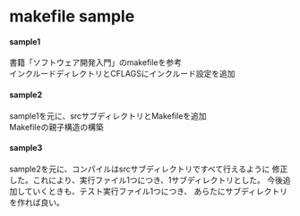 makefile sample
=================
#### sample1  
書籍「ソフトウェア開発入門」のmakefileを参考  
インクルードディレクトリとCFLAGSにインクルード設定を追加

#### sample2  
sample1を元に、srcサブディレクトリとMakefileを追加  
Makefileの親子構造の構築

#### sample3  
sample2を元に、コンパイルはsrcサブディレクトリですべて行えるように
修正した。これにより、実行ファイル1つにつき、1サブディレクトリとした。
今後追加していくときも、テスト実行ファイル1つにつき、
あらたにサブディレクトリを作れば良い。
